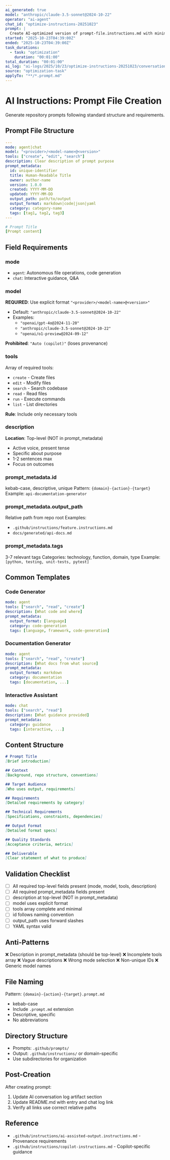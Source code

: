 ```yaml
---
ai_generated: true
model: "anthropic/claude-3.5-sonnet@2024-10-22"
operator: "ai-agent"
chat_id: "optimize-instructions-20251023"
prompt: |
  Create AI-optimized version of prompt-file.instructions.md with minimal tokens
started: "2025-10-23T04:39:00Z"
ended: "2025-10-23T04:39:00Z"
task_durations:
  - task: "optimization"
    duration: "00:01:00"
total_duration: "00:01:00"
ai_log: "ai-logs/2025/10/23/optimize-instructions-20251023/conversation.md"
source: "optimization-task"
applyTo: "**/*.prompt.md"
---
```


# AI Instructions: Prompt File Creation

Generate repository prompts following standard structure and requirements.

## Prompt File Structure

```yaml
---
mode: agent|chat
model: "<provider>/<model-name>@<version>"
tools: ["create", "edit", "search"]
description: Clear description of prompt purpose
prompt_metadata:
  id: unique-identifier
  title: Human-Readable Title
  owner: author-name
  version: 1.0.0
  created: YYYY-MM-DD
  updated: YYYY-MM-DD
  output_path: path/to/output
  output_format: markdown|code|json|yaml
  category: category-name
  tags: [tag1, tag2, tag3]
---

# Prompt Title
[Prompt content]
```

## Field Requirements

### mode
- `agent`: Autonomous file operations, code generation
- `chat`: Interactive guidance, Q&A

### model
**REQUIRED**: Use explicit format `"<provider>/<model-name>@<version>"`
- Default: `"anthropic/claude-3.5-sonnet@2024-10-22"`
- Examples:
  - `"openai/gpt-4o@2024-11-20"`
  - `"anthropic/claude-3.5-sonnet@2024-10-22"`
  - `"openai/o1-preview@2024-09-12"`

**Prohibited**: `"Auto (copilot)"` (loses provenance)

### tools
Array of required tools:
- `create` - Create files
- `edit` - Modify files
- `search` - Search codebase
- `read` - Read files
- `run` - Execute commands
- `list` - List directories

**Rule**: Include only necessary tools

### description
**Location**: Top-level (NOT in prompt_metadata)
- Active voice, present tense
- Specific about purpose
- 1-2 sentences max
- Focus on outcomes

### prompt_metadata.id
kebab-case, descriptive, unique
Pattern: `{domain}-{action}-{target}`
Example: `api-documentation-generator`

### prompt_metadata.output_path
Relative path from repo root
Examples:
- `.github/instructions/feature.instructions.md`
- `docs/generated/api-docs.md`

### prompt_metadata.tags
3-7 relevant tags
Categories: technology, function, domain, type
Example: `[python, testing, unit-tests, pytest]`

## Common Templates

### Code Generator
```yaml
mode: agent
tools: ["search", "read", "create"]
description: [What code and where]
prompt_metadata:
  output_format: [language]
  category: code-generation
  tags: [language, framework, code-generation]
```

### Documentation Generator
```yaml
mode: agent
tools: ["search", "read", "create"]
description: [What docs from what source]
prompt_metadata:
  output_format: markdown
  category: documentation
  tags: [documentation, ...]
```

### Interactive Assistant
```yaml
mode: chat
tools: ["search", "read"]
description: [What guidance provided]
prompt_metadata:
  category: guidance
  tags: [interactive, ...]
```

## Content Structure
```markdown
# Prompt Title
[Brief introduction]

## Context
[Background, repo structure, conventions]

## Target Audience
[Who uses output, requirements]

## Requirements
[Detailed requirements by category]

## Technical Requirements
[Specifications, constraints, dependencies]

## Output Format
[Detailed format specs]

## Quality Standards
[Acceptance criteria, metrics]

## Deliverable
[Clear statement of what to produce]
```

## Validation Checklist
- [ ] All required top-level fields present (mode, model, tools, description)
- [ ] All required prompt_metadata fields present
- [ ] description at top-level (NOT in prompt_metadata)
- [ ] model uses explicit format
- [ ] tools array complete and minimal
- [ ] id follows naming convention
- [ ] output_path uses forward slashes
- [ ] YAML syntax valid

## Anti-Patterns
❌ Description in prompt_metadata (should be top-level)
❌ Incomplete tools array
❌ Vague descriptions
❌ Wrong mode selection
❌ Non-unique IDs
❌ Generic model names

## File Naming
Pattern: `{domain}-{action}-{target}.prompt.md`
- kebab-case
- Include `.prompt.md` extension
- Descriptive, specific
- No abbreviations

## Directory Structure
- Prompts: `.github/prompts/`
- Output: `.github/instructions/` or domain-specific
- Use subdirectories for organization

## Post-Creation
After creating prompt:
1. Update AI conversation log artifact section
2. Update README.md with entry and chat log link
3. Verify all links use correct relative paths

## Reference
- `.github/instructions/ai-assisted-output.instructions.md` - Provenance requirements
- `.github/instructions/copilot-instructions.md` - Copilot-specific guidance
